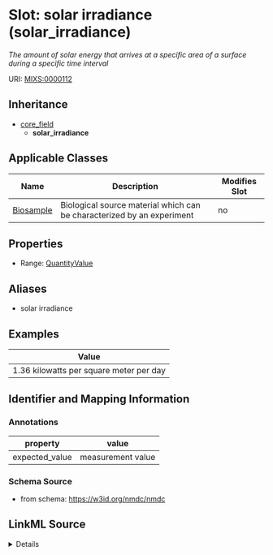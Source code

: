# Slot: solar irradiance (solar_irradiance)


_The amount of solar energy that arrives at a specific area of a surface during a specific time interval_



URI: [MIXS:0000112](https://w3id.org/mixs/0000112)




## Inheritance

* [core_field](core_field.md)
    * **solar_irradiance**





## Applicable Classes

| Name | Description | Modifies Slot |
| --- | --- | --- |
[Biosample](Biosample.md) | Biological source material which can be characterized by an experiment |  no  |







## Properties

* Range: [QuantityValue](QuantityValue.md)



## Aliases


* solar irradiance




## Examples

| Value |
| --- |
| 1.36 kilowatts per square meter per day |

## Identifier and Mapping Information





### Annotations

| property | value |
| --- | --- |
| expected_value | measurement value || preferred_unit | kilowatts per square meter per day, ergs per square centimeter per second || occurrence | 1 |



### Schema Source


* from schema: https://w3id.org/nmdc/nmdc




## LinkML Source

<details>
```yaml
name: solar_irradiance
annotations:
  expected_value:
    tag: expected_value
    value: measurement value
  preferred_unit:
    tag: preferred_unit
    value: kilowatts per square meter per day, ergs per square centimeter per second
  occurrence:
    tag: occurrence
    value: '1'
description: The amount of solar energy that arrives at a specific area of a surface
  during a specific time interval
title: solar irradiance
examples:
- value: 1.36 kilowatts per square meter per day
from_schema: https://w3id.org/nmdc/nmdc
aliases:
- solar irradiance
rank: 1000
is_a: core field
slot_uri: MIXS:0000112
multivalued: false
alias: solar_irradiance
domain_of:
- Biosample
range: QuantityValue

```
</details>